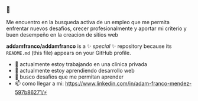 ### 👋

Me encuentro en la busqueda activa de un empleo que me permita enfrentar nuevos desafios, crecer profesionalmente y aportar mi criterio y buen desempeño en la creacion de sitios web

**addamfranco/addamfranco** is a ✨ _special_ ✨ repository because its `README.md` (this file) appears on your GitHub profile.

- 🔭 actualmente estoy trabajando en una clinica privada
- 🌱 actualmente estoy aprendiendo desarrollo web 
- 💬 busco desafios que me permitan aprender
- 📫 como llegar a mi: https://www.linkedin.com/in/adam-franco-mendez-597b86271/⚡
